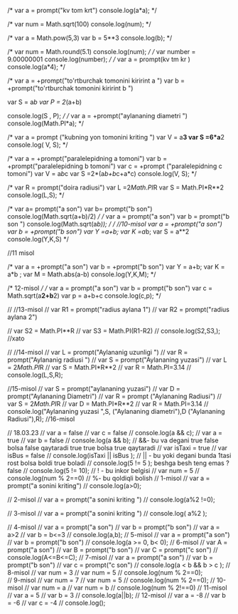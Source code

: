 /* var a = prompt("kv tom krt")
console.log(a*a);
 */


/* var num = Math.sqrt(100)
console.log(num); */


/* var a = Math.pow(5,3)
var b = 5**3
console.log(b); */

/* var num = Math.round(5.1)
console.log(num); */
/*
var number = 9.00000001
console.log(number);
 */
/*
var a = prompt(kv tm kr )
console.log(a*4); */

/* var a = +prompt("to'rtburchak tomonini kirirint   a ")
var b = +prompt("to'rtburchak tomonini kirirint   b ")

var S = a*b
var P = 2*(a+b)

console.log(S , P); */
/*
var  a = +prompt("aylananing diametri ")
console.log(Math.PI*a);
 */

/* var  a = prompt ("kubning yon tomonini kriting ")
var V = a**3
var S =6*a**2
console.log( V, S); */

/* var  a = +prompt("paralelepidning a tomoni")
var  b = +prompt("paralelepidning b tomoni")
var  c = +prompt ("paralelepidning c tomoni")
var V = a*b*c
var S =2*(a*b+b*c+a*c)
console.log(V, S); */

/* var R = prompt("doira radiusi")
var L =2*Math.PI*R
var S = Math.PI*R**2
console.log(L,S); */


/* var a= prompt("a son")
var b= prompt("b son")
console.log(Math.sqrt(a+b)/2) */
/*
var a = prompt("a son")
var b = prompt("b son ")
console.log(Math.sqrt(a*b)); */
/*
//10-misol
var a = +prompt("a son")
var b = +prompt("b son")
var Y =a+b;
var K =a*b;
var S = a**2
console.log(Y,K,S) */

//11 misol

/* var a = +prompt("a son")
var b = +prompt("b son")
var Y = a+b;
var K = a*b ;
var M = Math.abs(a-b)
console.log(Y,K,M); */


/* 12-misol */
/* var a = prompt("a son")
var b = prompt("b son")
var c = Math.sqrt(a**2+b**2)
var p = a+b+c
console.log(c,p); */

// //13-misol
// var R1 = prompt("radius aylana 1")
// var R2 = prompt("radius aylana 2")

// var S2 = Math.PI**R
// var S3 = Math.PI(R1-R2)
// console.log(S2,S3,); //xato

// //14-misol
// var L = prompt("Aylananig uzunligi ")
// var R = prompt("Aylananig radiusi ")
// var S = prompt("Aylananing yuzasi")
// var L = 2*Math.PI*R
// var S = Math.PI*R**2
// var R = Math.PI=3.14
// console.log(L,S,R);

//15-misol
// var S = prompt("aylananing yuzasi")
// var D = prompt("Aylananing Diametri")
// var R = prompt ("Aylananing Radiusi")
// var S  = 2*Math.PI*R
// var D = Math.PI*R**2
// var R = Math.PI=3.14
// console.log("Aylananing yuzasi ",S, ("Aylananing diametri"),D ("Aylananing Radiusi"),R);
//16-misol


// 18.03.23
// var a = false
// var c = false
// console.log(a && c);
// var a = true
// var b = false
// console.log(a && b);
// &&- bu va degani true false bolsa false qaytaradi true true bolsa true qaytaradi
// var isTaxi = true
// var isBus = false
// console.log(isTaxi || isBus );
// || - bu yoki degani bunda 1tasi rost bolsa boldi true boladi 
// console.log(5 != 5 ); beshga besh teng emas ? false
// console.log(5 != 10);
// ! - bu inkor belgisi
// var num = 5
// console.log(num % 2==0)
// %- bu qoldiqli bolish
// 1-misol
// var a = prompt("a sonini kriting")
// console.log(a>0);

// 2-misol
// var a = prompt("a sonini kriting ")
// console.log(a%2 !=0);

// 3-misol
// var a = prompt("a sonini kriting ")
// console.log( a%2 );

// 4-misol
// var a = prompt("a son")
// var b = prompt("b son")
// var a  = a>2
// var b = b<=3
// console.log(a,b);
// 5-misol
// var a = prompt("a son")
// var b = prompt("b son")
// console.log(a >= 0, b< 0);
// 6-misol
// var A = prompt("a son")
// var B = prompt("b son")
// var C = prompt("c son")
// console.log(A<=B<=C);
// 7-misol
// var a = prompt("a son")
// var b = prompt("b son")
// var c = prompt("c son")
// console.log(a < b && b > c );
// 8-misol
// var num = 3
// var num = 5
// console.log(num % 2==0);    
// 9-misol
// var num = 7
// var num = 5
// console.log(num % 2==0);
// 10-misol
// var num = a
// var num = b
// console.log(num % 2!==0)
// 11-misol
// var a = 5
// var b = 3
// console.log(a||b);
// 12-misol
// var a = -8
// var b = -6
// var c = -4
// console.log();